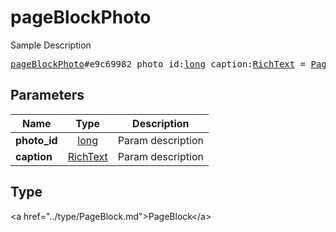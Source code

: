 # pageBlockPhoto

Sample Description

<pre>
<a href="../constructor/pageBlockPhoto.md">pageBlockPhoto</a>#e9c69982 photo_id:<a href="../type/long.md">long</a> caption:<a href="../type/RichText.md">RichText</a> = <a href="../type/PageBlock.md">PageBlock</a>;
</pre>

## Parameters

| Name | Type | Description |
|------|:----:|-------------|
| **photo_id** | <a href="../type/long.md">long</a> | Param description |
| **caption** | <a href="../type/RichText.md">RichText</a> | Param description |

## Type

&lt;a href=&#34;../type/PageBlock.md&#34;&gt;PageBlock&lt;/a&gt;
